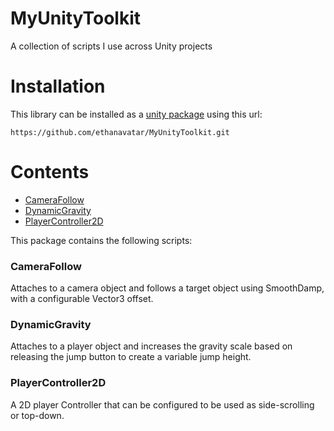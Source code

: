 # MyUnityToolkit
A collection of scripts I use across Unity projects

# Installation

This library can be installed as a [unity package](https://docs.unity3d.com/Manual/upm-ui-giturl.html) using this url:
```
https://github.com/ethanavatar/MyUnityToolkit.git
```

# Contents

 - [CameraFollow](#CameraFollow)
 - [DynamicGravity](#DynamicGravity)
 - [PlayerController2D](#PlayerController2D)

This package contains the following scripts:
### CameraFollow

Attaches to a camera object and follows a target object using SmoothDamp, with a configurable Vector3 offset.

### DynamicGravity

Attaches to a player object and increases the gravity scale based on releasing the jump button to create a variable jump height.

### PlayerController2D

A 2D player Controller that can be configured to be used as side-scrolling or top-down.